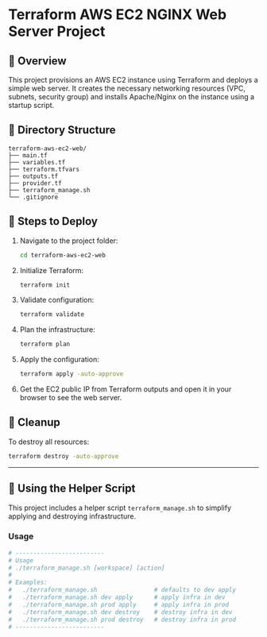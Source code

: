 # Terraform AWS EC2 NGINX Web Server Project

## 📌 Overview

This project provisions an AWS EC2 instance using Terraform and deploys a simple web server. It creates the necessary networking resources (VPC, subnets, security group) and installs Apache/Nginx on the instance using a startup script.

## 📂 Directory Structure

```
terraform-aws-ec2-web/
├── main.tf
├── variables.tf
├── terraform.tfvars
├── outputs.tf
├── provider.tf
├── terraform_manage.sh
└── .gitignore
```

## 🚀 Steps to Deploy

1. Navigate to the project folder:

   ```bash
   cd terraform-aws-ec2-web
   ```

2. Initialize Terraform:

   ```bash
   terraform init
   ```

3. Validate configuration:

   ```bash
   terraform validate
   ```

4. Plan the infrastructure:

   ```bash
   terraform plan
   ```

5. Apply the configuration:

   ```bash
   terraform apply -auto-approve
   ```

6. Get the EC2 public IP from Terraform outputs and open it in your browser to see the web server.

## 🧹 Cleanup

To destroy all resources:

```bash
terraform destroy -auto-approve
```

---

## 🔧 Using the Helper Script

This project includes a helper script `terraform_manage.sh` to simplify applying and destroying infrastructure.

### Usage

```bash
# -------------------------
# Usage
# ./terraform_manage.sh [workspace] [action]
#
# Examples:
#   ./terraform_manage.sh                # defaults to dev apply
#   ./terraform_manage.sh dev apply      # apply infra in dev
#   ./terraform_manage.sh prod apply     # apply infra in prod
#   ./terraform_manage.sh dev destroy    # destroy infra in dev
#   ./terraform_manage.sh prod destroy   # destroy infra in prod
# -------------------------
```
